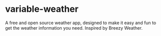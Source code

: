 # variable-weather
A free and open source weather app, designed to make it easy and fun to get the weather information you need. Inspired by Breezy Weather.
